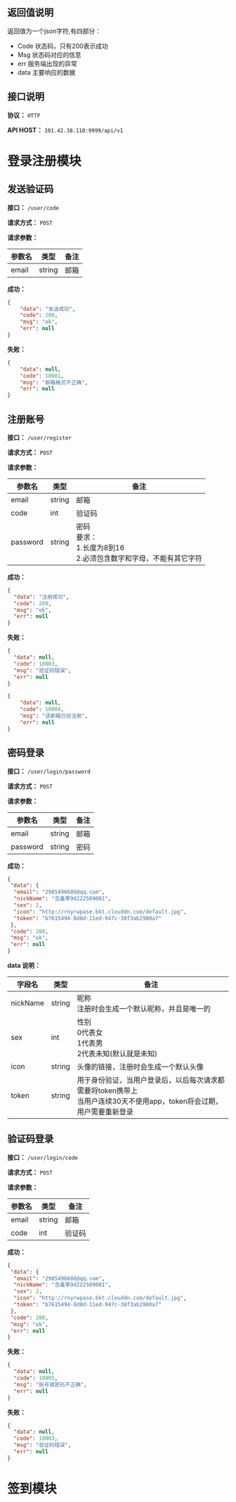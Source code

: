 
## 返回值说明
返回值为一个json字符,有四部分：
- Code 状态码，只有200表示成功
- Msg 状态码对应的信息
- err 服务端出现的异常
- data 主要响应的数据

## 接口说明
**协议：** ``HTTP``

**API HOST：** ``101.42.38.110:9999/api/v1``

# 登录注册模块

## 发送验证码
**接口：** ``/user/code``

**请求方式：** ``POST``

**请求参数：** 

| 参数名   | 类型     | 备注  |
|-------|--------|-----|
| email | string | 邮箱  |

**成功：**
```json
{
    "data": "发送成功",
    "code": 200,
    "msg": "ok",
    "err": null
}
```
**失败：**
```json
{
    "data": null,
    "code": 10001,
    "msg": "邮箱格式不正确",
    "err": null
}
```


## 注册账号
**接口：** ``/user/register``

**请求方式：** ``POST``

**请求参数：**

| 参数名      | 类型     | 备注                                               |
|----------|--------|--------------------------------------------------|
| email    | string | 邮箱                                               |
 | code     | int    | 验证码                                              |
 | password | string | 密码<br/>要求：<br/>1.长度为8到16<br/>2.必须包含数字和字母，不能有其它字符 |

**成功：**
```json
{
  "data": "注册成功",
  "code": 200,
  "msg": "ok",
  "err": null
}
```
**失败：**
```json
{
  "data": null,
  "code": 10003,
  "msg": "验证码错误",
  "err": null
}
```
```json
{
    "data": null,
    "code": 10004,
    "msg": "该邮箱已经注册",
    "err": null
}
```
## 密码登录
**接口：** ``/user/login/password``

**请求方式：** ``POST``

**请求参数：**

| 参数名      | 类型     | 备注  |
|----------|--------|-----|
| email    | string | 邮箱  |
| password | string | 密码  |


**成功：**
```json
{
 "data": {
  "email": "2985496686@qq.com",
  "nickName": "含羞草9d222589001",
  "sex": 2,
  "icon": "http://rnyrwpase.bkt.clouddn.com/default.jpg",
  "token": "b7615494-8d8d-11ed-947c-38f3ab2900a7"
 },
 "code": 200,
 "msg": "ok",
 "err": null
}
```
**data 说明：**

| 字段名      | 类型     | 备注                                                                     |
|----------|--------|------------------------------------------------------------------------|
| nickName | string | 昵称<br/>注册时会生成一个默认昵称，并且是唯一的                                             |
| sex      | int    | 性别<br/> 0代表女 <br/>   1代表男 <br/> 2代表未知(默认就是未知)                          |
| icon     | string | 头像的链接，注册时会生成一个默认头像                                                     |
| token    | string | 用于身份验证，当用户登录后，以后每次请求都需要将token携带上<br/>当用户连续30天不使用app，token将会过期，用户需要重新登录 |




## 验证码登录

**接口：** ``/user/login/code``

**请求方式：** ``POST``

**请求参数：**

| 参数名   | 类型     | 备注  |
|-------|--------|-----|
| email | string | 邮箱  |
| code  | int    | 验证码 |


**成功：**
```json
{
 "data": {
  "email": "2985496686@qq.com",
  "nickName": "含羞草9d222589001",
  "sex": 2,
  "icon": "http://rnyrwpase.bkt.clouddn.com/default.jpg",
  "token": "b7615494-8d8d-11ed-947c-38f3ab2900a7"
 },
 "code": 200,
 "msg": "ok",
 "err": null
}
```
**失败：**
```json
{
  "data": null,
  "code": 10005,
  "msg": "账号或密码不正确",
  "err": null
}
```


**失败：**
```json
{
  "data": null,
  "code": 10003,
  "msg": "验证码错误",
  "err": null
}
```

# 签到模块


















